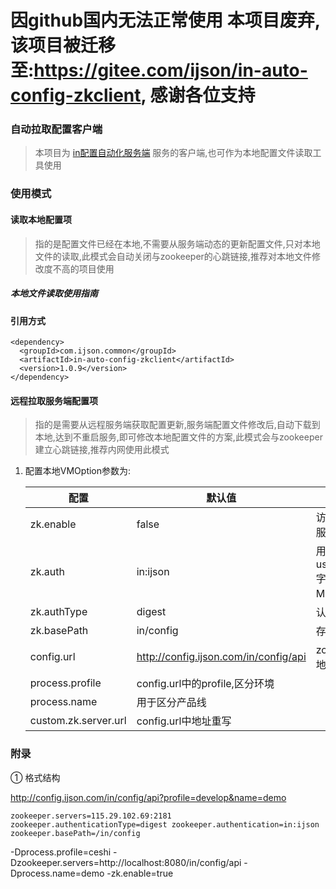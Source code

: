 
# 因github国内无法正常使用 本项目废弃,该项目被迁移至:https://gitee.com/ijson/in-auto-config-zkclient, 感谢各位支持

### 自动拉取配置客户端

>  本项目为 [in配置自动化服务端](https://github.com/ijson/in-auto-config) 服务的客户端,也可作为本地配置文件读取工具使用


### 使用模式

#### 读取本地配置项
> 指的是配置文件已经在本地,不需要从服务端动态的更新配置文件,只对本地文件的读取,此模式会自动关闭与zookeeper的心跳链接,推荐对本地文件修改度不高的项目使用

##### 本地文件读取使用指南


#### 引用方式

```
<dependency>
  <groupId>com.ijson.common</groupId>
  <artifactId>in-auto-config-zkclient</artifactId>
  <version>1.0.9</version>
</dependency>
```

#### 远程拉取服务端配置项
> 指的是需要从远程服务端获取配置更新,服务端配置文件修改后,自动下载到本地,达到不重启服务,即可修改本地配置文件的方案,此模式会与zookeeper建立心跳链接,推荐内网使用此模式

1. 配置本地VMOption参数为:

   | 配置|默认值|描述 |
   |---|---|---|
   |zk.enable |false|访问远程zookeeper服务器,可忽略|
   |zk.auth| in\:ijson|用 username\:password 字符串来产生一个MD5串|
   |zk.authType|digest|认证类型|
   |zk.basePath|in/config|存储位置|
   |config.url|http://config.ijson.com/in/config/api|zookeeper配置获取地址,可自行编写①|
   |process.profile|config.url中的profile,区分环境||
   |process.name|用于区分产品线||
   |custom.zk.server.url|config.url中地址重写||



### 附录
① 格式结构

http://config.ijson.com/in/config/api?profile=develop&name=demo
```
zookeeper.servers=115.29.102.69:2181 zookeeper.authenticationType=digest zookeeper.authentication=in:ijson zookeeper.basePath=/in/config
```


-Dprocess.profile=ceshi -Dzookeeper.servers=http://localhost:8080/in/config/api -Dprocess.name=demo -zk.enable=true
